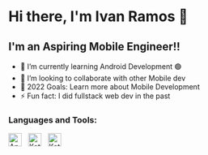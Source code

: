 # Hi there, I'm Ivan Ramos 👋 

## I'm an Aspiring Mobile Engineer!!

- 🌱 I’m currently learning Android Development 🟢
- 👯 I’m looking to collaborate with other Mobile dev
- 🥅 2022 Goals: Learn more about Mobile Development
- ⚡ Fun fact: I did fullstack web dev in the past

### Languages and Tools:

<img align="left" alt="Android Studio" width="26px" src="https://cdn.jsdelivr.net/gh/devicons/devicon/icons/androidstudio/androidstudio-original.svg" style="padding-right:10px;" />
<img align="left" alt="Kotlin" width="26px" src="https://cdn.jsdelivr.net/gh/devicons/devicon/icons/kotlin/kotlin-original.svg" style="padding-right:10px;" />
<img align="left" alt="Kotlin" width="26px" src="https://cdn.jsdelivr.net/gh/devicons/devicon/icons/git/git-original.svg" style="padding-right:10px;" />